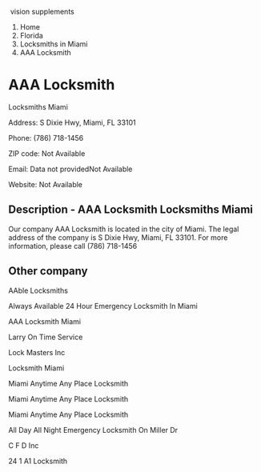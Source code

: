  vision
supplements
1.  Home
2. Florida
3. Locksmiths in Miami
4. AAA Locksmith


# AAA Locksmith   
Locksmiths Miami

Address: S Dixie Hwy, Miami, FL 33101

Phone: (786) 718-1456

ZIP code: Not Available

Email: Data not providedNot Available

Website: Not Available


##  Description - AAA Locksmith Locksmiths Miami

Our company AAA Locksmith is located in the city of Miami. The legal address of the
company is S Dixie Hwy, Miami, FL 33101. For more information, please call (786)
718-1456

##  Other company

AAble Locksmiths

Always Available 24 Hour Emergency Locksmith In Miami

AAA Locksmith Miami

Larry On Time Service

Lock Masters Inc

Locksmith Miami

Miami Anytime Any Place Locksmith

Miami Anytime Any Place Locksmith

Miami Anytime Any Place Locksmith

All Day All Night Emergency Locksmith On Miller Dr

C F D Inc

24 1 A1 Locksmith
